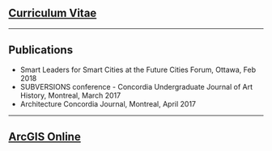 ## [Curriculum Vitae](https://domcamps.com/assets/cv.pdf)
---
## Publications

- Smart Leaders for Smart Cities at the Future Cities Forum, Ottawa, Feb 2018
- SUBVERSIONS conference - Concordia Undergraduate Journal of Art History, Montreal, March 2017
- Architecture Concordia Journal, Montreal, April 2017

---
## [ArcGIS Online](https://domcamps.com/arcgis/)
